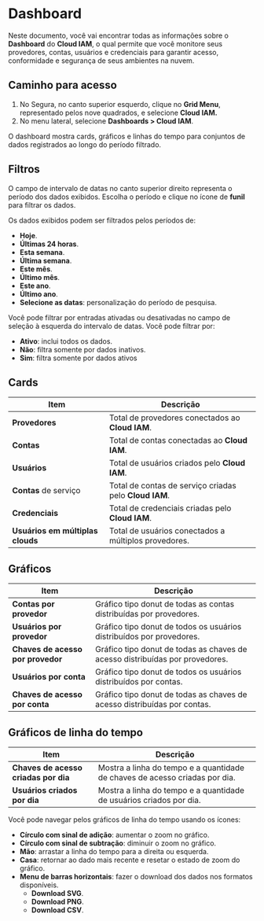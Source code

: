 # Dashboard

Neste documento, você vai encontrar todas as informações sobre o **Dashboard** do **Cloud IAM**, o qual permite que você monitore seus provedores, contas, usuários e credenciais para garantir acesso, conformidade e segurança de seus ambientes na nuvem.

## Caminho para acesso

1. No Segura, no canto superior esquerdo, clique no **Grid Menu**, representado pelos nove quadrados, e selecione **Cloud IAM.**
2. No menu lateral, selecione **Dashboards > Cloud IAM**.

O dashboard mostra cards, gráficos e linhas do tempo para conjuntos de dados registrados ao longo do período filtrado.

## Filtros

O campo de intervalo de datas no canto superior direito representa o período dos dados exibidos. Escolha o período e clique no ícone de **funil** para filtrar os dados.

Os dados exibidos podem ser filtrados pelos períodos de:

- **Hoje**.
- **Últimas 24 horas**.
- **Esta semana**.
- **Última semana**.
- **Este mês**.
- **Último mês**.
- **Este ano**.
- **Último ano**.
- **Selecione as datas**: personalização do período de pesquisa.

Você pode filtrar por entradas ativadas ou desativadas no campo de seleção à esquerda do intervalo de datas. Você pode filtrar por:

- **Ativo**: inclui todos os dados.
- **Não**: filtra somente por dados inativos.
- **Sim**: filtra somente por dados ativos

## Cards

| **Item** | **Descrição** |
| --- | --- |
| **Provedores** | Total de provedores conectados ao **Cloud IAM**. |
| **Contas** | Total de contas conectadas ao **Cloud IAM**. |
| **Usuários** | Total de usuários criados pelo **Cloud IAM**. |
| **Contas** de serviço | Total de contas de serviço criadas pelo **Cloud IAM**. |
| **Credenciais** | Total de credenciais criadas pelo **Cloud IAM**. |
| **Usuários em múltiplas clouds** | Total de usuários conectados a múltiplos provedores. |

## Gráficos

| **Item** | **Descrição** |
| --- | --- |
| **Contas por provedor** | Gráfico tipo donut de todas as contas distribuídas por provedores. |
| **Usuários por provedor** | Gráfico tipo donut de todos os usuários distribuídos por provedores. |
| **Chaves de acesso por provedor** | Gráfico tipo donut de todas as chaves de acesso distribuídas por provedores. |
| **Usuários por conta** | Gráfico tipo donut de todos os usuários distribuídos por contas. |
| **Chaves de acesso por conta** | Gráfico tipo donut de todas as chaves de acesso distribuídas por contas. |

## Gráficos de linha do tempo

| **Item** | **Descrição** |
| --- | --- |
| **Chaves de acesso criadas por dia** | Mostra a linha do tempo e a quantidade de chaves de acesso criadas por dia. |
| **Usuários criados por dia** | Mostra a linha do tempo e a quantidade de usuários criados por dia. |

Você pode navegar pelos gráficos de linha do tempo usando os ícones:

- **Círculo com sinal de adição**: aumentar o zoom no gráfico.
- **Círculo com sinal de subtração**: diminuir o zoom no gráfico.
- **Mão**: arrastar a linha do tempo para a direita ou esquerda.
- **Casa**: retornar ao dado mais recente e resetar o estado de zoom do gráfico.
- **Menu de barras horizontais**: fazer o download dos dados nos formatos disponíveis.
    - **Download SVG**.
    - **Download PNG**.
    - **Download CSV**.
